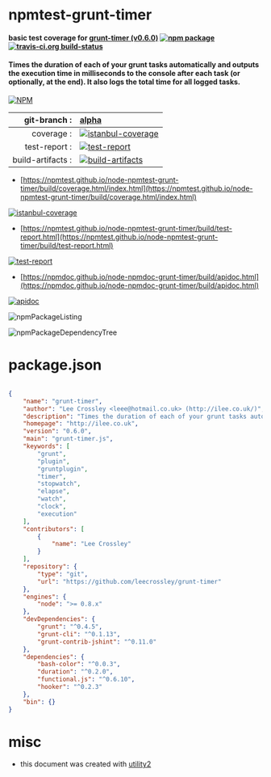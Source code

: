 # npmtest-grunt-timer

#### basic test coverage for  [grunt-timer (v0.6.0)](http://ilee.co.uk)  [![npm package](https://img.shields.io/npm/v/npmtest-grunt-timer.svg?style=flat-square)](https://www.npmjs.org/package/npmtest-grunt-timer) [![travis-ci.org build-status](https://api.travis-ci.org/npmtest/node-npmtest-grunt-timer.svg)](https://travis-ci.org/npmtest/node-npmtest-grunt-timer)

#### Times the duration of each of your grunt tasks automatically and outputs the execution time in milliseconds to the console after each task (or optionally, at the end). It also logs the total time for all logged tasks.

[![NPM](https://nodei.co/npm/grunt-timer.png?downloads=true&downloadRank=true&stars=true)](https://www.npmjs.com/package/grunt-timer)

| git-branch : | [alpha](https://github.com/npmtest/node-npmtest-grunt-timer/tree/alpha)|
|--:|:--|
| coverage : | [![istanbul-coverage](https://npmtest.github.io/node-npmtest-grunt-timer/build/coverage.badge.svg)](https://npmtest.github.io/node-npmtest-grunt-timer/build/coverage.html/index.html)|
| test-report : | [![test-report](https://npmtest.github.io/node-npmtest-grunt-timer/build/test-report.badge.svg)](https://npmtest.github.io/node-npmtest-grunt-timer/build/test-report.html)|
| build-artifacts : | [![build-artifacts](https://npmtest.github.io/node-npmtest-grunt-timer/glyphicons_144_folder_open.png)](https://github.com/npmtest/node-npmtest-grunt-timer/tree/gh-pages/build)|

- [https://npmtest.github.io/node-npmtest-grunt-timer/build/coverage.html/index.html](https://npmtest.github.io/node-npmtest-grunt-timer/build/coverage.html/index.html)

[![istanbul-coverage](https://npmtest.github.io/node-npmtest-grunt-timer/build/screenCapture.buildCi.browser.%252Ftmp%252Fbuild%252Fcoverage.lib.html.png)](https://npmtest.github.io/node-npmtest-grunt-timer/build/coverage.html/index.html)

- [https://npmtest.github.io/node-npmtest-grunt-timer/build/test-report.html](https://npmtest.github.io/node-npmtest-grunt-timer/build/test-report.html)

[![test-report](https://npmtest.github.io/node-npmtest-grunt-timer/build/screenCapture.buildCi.browser.%252Ftmp%252Fbuild%252Ftest-report.html.png)](https://npmtest.github.io/node-npmtest-grunt-timer/build/test-report.html)

- [https://npmdoc.github.io/node-npmdoc-grunt-timer/build/apidoc.html](https://npmdoc.github.io/node-npmdoc-grunt-timer/build/apidoc.html)

[![apidoc](https://npmdoc.github.io/node-npmdoc-grunt-timer/build/screenCapture.buildCi.browser.%252Ftmp%252Fbuild%252Fapidoc.html.png)](https://npmdoc.github.io/node-npmdoc-grunt-timer/build/apidoc.html)

![npmPackageListing](https://npmtest.github.io/node-npmtest-grunt-timer/build/screenCapture.npmPackageListing.svg)

![npmPackageDependencyTree](https://npmtest.github.io/node-npmtest-grunt-timer/build/screenCapture.npmPackageDependencyTree.svg)



# package.json

```json

{
    "name": "grunt-timer",
    "author": "Lee Crossley <leee@hotmail.co.uk> (http://ilee.co.uk/)",
    "description": "Times the duration of each of your grunt tasks automatically and outputs the execution time in milliseconds to the console after each task (or optionally, at the end). It also logs the total time for all logged tasks.",
    "homepage": "http://ilee.co.uk",
    "version": "0.6.0",
    "main": "grunt-timer.js",
    "keywords": [
        "grunt",
        "plugin",
        "gruntplugin",
        "timer",
        "stopwatch",
        "elapse",
        "watch",
        "clock",
        "execution"
    ],
    "contributors": [
        {
            "name": "Lee Crossley"
        }
    ],
    "repository": {
        "type": "git",
        "url": "https://github.com/leecrossley/grunt-timer"
    },
    "engines": {
        "node": ">= 0.8.x"
    },
    "devDependencies": {
        "grunt": "^0.4.5",
        "grunt-cli": "^0.1.13",
        "grunt-contrib-jshint": "^0.11.0"
    },
    "dependencies": {
        "bash-color": "^0.0.3",
        "duration": "^0.2.0",
        "functional.js": "^0.6.10",
        "hooker": "^0.2.3"
    },
    "bin": {}
}
```



# misc
- this document was created with [utility2](https://github.com/kaizhu256/node-utility2)
